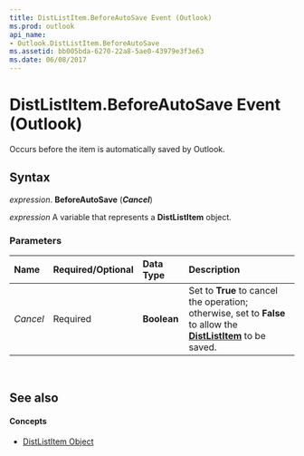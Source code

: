 ```yaml
---
title: DistListItem.BeforeAutoSave Event (Outlook)
ms.prod: outlook
api_name:
- Outlook.DistListItem.BeforeAutoSave
ms.assetid: bb005bda-6270-22a8-5ae0-43979e3f3e63
ms.date: 06/08/2017
---
```



# DistListItem.BeforeAutoSave Event (Outlook)

Occurs before the item is automatically saved by Outlook.


## Syntax

 _expression_. **BeforeAutoSave** (**_Cancel_**)

 _expression_ A variable that represents a **DistListItem** object.


### Parameters

|**Name**|**Required/Optional**|**Data Type**|**Description**|
|:-----|:-----|:-----|:-----|
| _Cancel_|Required|**Boolean**|Set to **True** to cancel the operation; otherwise, set to **False** to allow the **[DistListItem](Outlook.DistListItem.md)** to be saved.|

<br/>

## See also

#### Concepts

- [DistListItem Object](Outlook.DistListItem.md)

